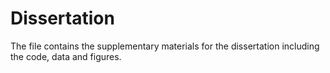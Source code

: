 # Dissertation
The file contains the supplementary materials for the dissertation including the code, data and figures.
